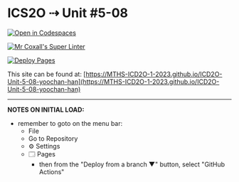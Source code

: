 # ICS2O ⇢ Unit #5-08

[![Open in Codespaces](https://classroom.github.com/assets/launch-codespace-7f7980b617ed060a017424585567c406b6ee15c891e84e1186181d67ecf80aa0.svg)](https://classroom.github.com/open-in-codespaces?assignment_repo_id=15033339)

[![Mr Coxall's Super Linter](https://github.com/MTHS-ICD2O-1-2023/ICD2O-Unit-5-08-yoochan-han/workflows/Mr%20Coxall's%20Super%20Linter/badge.svg)](https://github.com/MTHS-ICD2O-1-2023/ICD2O-Unit-5-08-yoochan-han/actions)

[![Deploy Pages](https://github.com/MTHS-ICD2O-1-2023/ICD2O-Unit-5-08-yoochan-han/workflows/Deploy%20Pages/badge.svg)](https://github.com/MTHS-ICD2O-1-2023/ICD2O-Unit-5-08-yoochan-han/actions)

This site can be found at: [https://MTHS-ICD2O-1-2023.github.io/ICD2O-Unit-5-08-yoochan-han](https://MTHS-ICD2O-1-2023.github.io/ICD2O-Unit-5-08-yoochan-han)

---

**NOTES ON INITIAL LOAD:**
- remember to goto on the menu bar:
  - File
  - Go to Repository
  - ⚙ Settings
  - 🗔 Pages
    - then from the "Deploy from a branch ▼" button, select "GitHub Actions"
